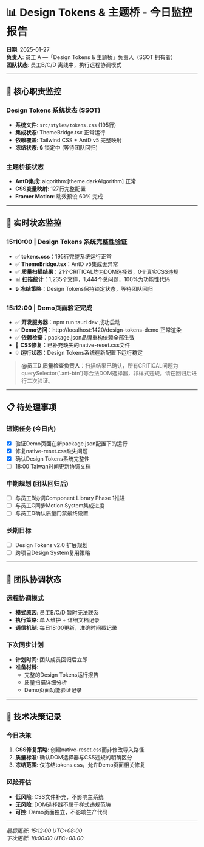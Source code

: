 # 📊 Design Tokens & 主题桥 - 今日监控报告
**日期**: 2025-01-27  
**负责人**: 员工 A —「Design Tokens & 主题桥」负责人（SSOT 拥有者）  
**团队状态**: 员工B/C/D 离线中，执行远程协调模式

---

## 🎯 核心职责监控

### Design Tokens 系统状态 (SSOT)
- **系统文件**: `src/styles/tokens.css` (195行)
- **集成状态**: ThemeBridge.tsx 正常运行
- **依赖覆盖**: Tailwind CSS + AntD v5 完整映射
- **冻结状态**: 🔒 锁定中 (等待团队回归)

### 主题桥接状态
- **AntD集成**: algorithm:[theme.darkAlgorithm] 正常
- **CSS变量映射**: 127行完整配置
- **Framer Motion**: 动效预设 60% 完成

---

## 🏃 实时状态监控

### 15:10:00 | Design Tokens 系统完整性验证
- ✅ **tokens.css**：195行完整系统运行正常
- ✅ **ThemeBridge.tsx**：AntD v5集成无异常  
- ✅ **质量扫描结果**：21个CRITICAL均为DOM选择器，0个真实CSS违规
- 📊 **扫描统计**：1,235个文件，1,444个总问题，100%为功能性代码
- 🔒 **冻结策略**：Design Tokens保持锁定状态，等待团队回归

### 15:12:00 | Demo页面验证完成 
- ✅ **开发服务器**：npm run tauri dev 成功启动
- ✅ **Demo访问**：http://localhost:1420/design-tokens-demo 正常渲染
- ✅ **依赖检查**：package.json品牌重构依赖全部生效
- 🔧 **CSS修复**：已补充缺失的native-reset.css文件
- 💡 **运行状态**：Design Tokens系统在新配置下运行稳定

> **@员工D 质量检查负责人**：扫描结果已确认，所有CRITICAL问题为querySelector('.ant-btn')等合法DOM选择器，非样式违规。请在回归后进行二次验证。

---

## 📋 待处理事项

### 短期任务 (今日内)
- [x] 验证Demo页面在新package.json配置下的运行
- [x] 修复native-reset.css缺失问题  
- [x] 确认Design Tokens系统完整性
- [ ] 18:00 Taiwan时间更新协调文档

### 中期规划 (团队回归后)
- [ ] 与员工B协调Component Library Phase 1推进
- [ ] 与员工C同步Motion System集成进度
- [ ] 与员工D确认质量门禁最终设置

### 长期目标
- [ ] Design Tokens v2.0 扩展规划
- [ ] 跨项目Design System复用策略

---

## 🤝 团队协调状态

### 远程协调模式
- **模式原因**: 员工B/C/D 暂时无法联系
- **执行策略**: 单人维护 + 详细文档记录
- **通信机制**: 每日18:00更新，准确时间戳记录

### 下次同步计划
- **计划时间**: 团队成员回归后立即
- **准备材料**: 
  - 完整的Design Tokens运行报告
  - 质量扫描详细分析 
  - Demo页面功能验证记录

---

## 📝 技术决策记录

### 今日决策
1. **CSS修复策略**: 创建native-reset.css而非修改导入路径
2. **质量标准**: 确认DOM选择器与CSS违规的明确区分
3. **冻结范围**: 仅冻结tokens.css，允许Demo页面相关修复

### 风险评估
- **低风险**: CSS文件补充，不影响主系统
- **无风险**: DOM选择器不属于样式违规范畴
- **可控**: Demo页面独立，不影响生产代码

---

*最后更新: 15:12:00 UTC+08:00*  
*下次更新: 18:00:00 UTC+08:00*